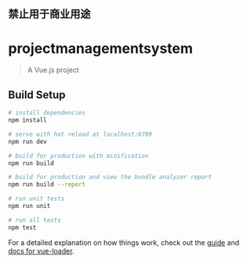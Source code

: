 
## 禁止用于商业用途


# projectmanagementsystem

> A Vue.js project

## Build Setup

``` bash
# install dependencies
npm install

# serve with hot reload at localhost:6789
npm run dev

# build for production with minification
npm run build

# build for production and view the bundle analyzer report
npm run build --report

# run unit tests
npm run unit

# run all tests
npm test
```

For a detailed explanation on how things work, check out the [guide](http://vuejs-templates.github.io/webpack/) and [docs for vue-loader](http://vuejs.github.io/vue-loader).
